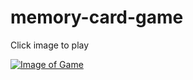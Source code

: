 # memory-card-game

Click image to play

[![Image of Game](https://splace.github.io/memory-card-game/MemoryCardGame.png)](https://splace.github.io/memory-card-game/index.html)
